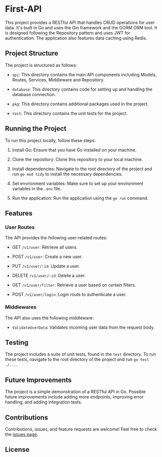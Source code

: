 # First-API

This project provides a RESTful API that handles CRUD operations for user data. It's built in Go and uses the Gin framework and the GORM ORM tool. It is designed following the Repository pattern and uses JWT for authentication. The application also features data caching using Redis.

## Project Structure

The project is structured as follows:

- `api`: This directory contains the main API components including Models, Routes, Services, Middleware and Repository.

- `database`: This directory contains code for setting up and handling the database connection.

- `pkg`: This directory contains additional packages used in the project.

- `test`: This directory contains the unit tests for the project.

## Running the Project

To run this project locally, follow these steps:

1. Install Go: Ensure that you have Go installed on your machine.

2. Clone the repository: Clone this repository to your local machine.

3. Install dependencies: Navigate to the root directory of the project and run `go mod tidy` to install the necessary dependencies.

4. Set environment variables: Make sure to set up your environment variables in the `.env` file.

5. Run the application: Run the application using the `go run` command.

## Features

### User Routes

The API provides the following user-related routes:

- GET `/v1/user`: Retrieve all users.

- POST `/v1/user`: Create a new user.

- PUT `/v1/user/:id`: Update a user.

- DELETE `/v1/user/:id`: Delete a user.

- GET `/v1/user/filter`: Retrieve a user based on certain filters.

- POST `/v1/user/login`: Login route to authenticate a user.

### Middlewares

The API also uses the following middleware:

- `ValidateUserData`: Validates incoming user data from the request body.

## Testing

The project includes a suite of unit tests, found in the `test` directory. To run these tests, navigate to the root directory of the project and run `go test ./...`.

## Future Improvements

The project is a simple demonstration of a RESTful API in Go. Possible future improvements include adding more endpoints, improving error handling, and adding integration tests.

## Contributions

Contributions, issues, and feature requests are welcome! Feel free to check the [issues page](#).

## License

